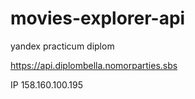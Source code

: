 # movies-explorer-api
yandex practicum diplom 

https://api.diplombella.nomorparties.sbs

IP 158.160.100.195
